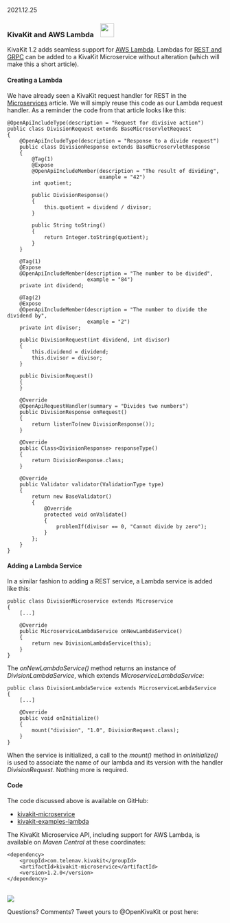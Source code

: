 2021.12.25

### KivaKit and AWS Lambda &nbsp;&nbsp; <img src="https://www.state-of-the-art.org/graphics/lambda/lambda.svg" height="32"/>

KivaKit 1.2 adds seamless support for [AWS Lambda](https://aws.amazon.com/lambda/). Lambdas for [REST and GRPC](2021-10-01-microservices) 
can be added to a KivaKit Microservice without alteration (which will make this a short article).

#### Creating a Lambda

We have already seen a KivaKit request handler for REST in the [Microservices](2021-10-01-microservices.md) article.
We will simply reuse this code as our Lambda request handler. As a reminder the code from that article looks like this:

    @OpenApiIncludeType(description = "Request for divisive action")
    public class DivisionRequest extends BaseMicroservletRequest
    {
        @OpenApiIncludeType(description = "Response to a divide request")
        public class DivisionResponse extends BaseMicroservletResponse
        {
            @Tag(1)
            @Expose
            @OpenApiIncludeMember(description = "The result of dividing",
                                  example = "42")
            int quotient;
    
            public DivisionResponse()
            {
                this.quotient = dividend / divisor;
            }
    
            public String toString()
            {
                return Integer.toString(quotient);
            }
        }
    
        @Tag(1)
        @Expose
        @OpenApiIncludeMember(description = "The number to be divided",
                              example = "84")
        private int dividend;
    
        @Tag(2)
        @Expose
        @OpenApiIncludeMember(description = "The number to divide the dividend by",
                              example = "2")
        private int divisor;
    
        public DivisionRequest(int dividend, int divisor)
        {
            this.dividend = dividend;
            this.divisor = divisor;
        }
    
        public DivisionRequest()
        {
        }
    
        @Override
        @OpenApiRequestHandler(summary = "Divides two numbers")
        public DivisionResponse onRequest()
        {
            return listenTo(new DivisionResponse());
        }
    
        @Override
        public Class<DivisionResponse> responseType()
        {
            return DivisionResponse.class;
        }
    
        @Override
        public Validator validator(ValidationType type)
        {
            return new BaseValidator()
            {
                @Override
                protected void onValidate()
                {
                    problemIf(divisor == 0, "Cannot divide by zero");
                }
            };
        }
    }

#### Adding a Lambda Service

In a similar fashion to adding a REST service, a Lambda service is added like this:

    public class DivisionMicroservice extends Microservice
    {
        [...]
    
        @Override
        public MicroserviceLambdaService onNewLambdaService()
        {
            return new DivisionLambdaService(this);
        }
    }

The *onNewLambdaService()* method returns an instance of *DivisionLambdaService*, which extends *MicroserviceLambdaService*:

    public class DivisionLambdaService extends MicroserviceLambdaService
    {
        [...]
    
        @Override
        public void onInitialize()
        {
            mount("division", "1.0", DivisionRequest.class);
        }
    }

When the service is initialized, a call to the *mount()* method in *onInitialize()* is used to associate 
the name of our lambda and its version with the handler *DivisionRequest*. Nothing more is required.

#### Code

The code discussed above is available on GitHub:

 - [kivakit-microservice](https://github.com/Telenav/kivakit-extensions/tree/master/kivakit-microservice)  
 - [kivakit-examples-lambda](https://github.com/Telenav/kivakit-examples/tree/master/kivakit-examples-lambda)  

The KivaKit Microservice API, including support for AWS Lambda, is available on *Maven Central* at these coordinates:

    <dependency>
        <groupId>com.telenav.kivakit</groupId>
        <artifactId>kivakit-microservice</artifactId>
        <version>1.2.0</version>
    </dependency>

<br/>

<img src="https://www.kivakit.org/images/horizontal-line-512.png" srcset="https://www.kivakit.org/images/horizontal-line-512-2x.png 2x" />

Questions? Comments? Tweet yours to @OpenKivaKit or post here:

<script
  async
  src="https://utteranc.es/client.js"
  repo="jonathanlocke/jonathanlocke.github.io"
  issue-term="lambda"
  theme="github-dark"
  crossorigin="anonymous"
></script>

